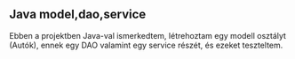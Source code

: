 ## Java model,dao,service

Ebben a projektben Java-val ismerkedtem, létrehoztam egy modell osztályt (Autók), ennek egy DAO valamint egy service részét, és ezeket teszteltem.

